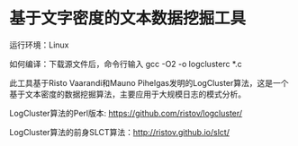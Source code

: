 # 基于文字密度的文本数据挖掘工具

运行环境：Linux

如何编译：下载源文件后，命令行输入 gcc -O2 -o logclusterc *.c

此工具基于Risto Vaarandi和Mauno Pihelgas发明的LogCluster算法，这是一个基于文本密度的数据挖掘算法，主要应用于大规模日志的模式分析。

LogCluster算法的Perl版本: https://github.com/ristov/logcluster/

LogCluster算法的前身SLCT算法：http://ristov.github.io/slct/